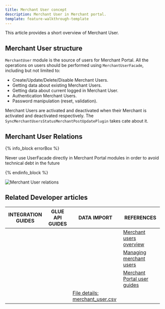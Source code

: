 ```yaml
---
title: Merchant User concept
description: Merchant User in Merchant portal.
template: feature-walkthrough-template
---
```


This article provides a short overview of Merchant User.

## Merchant User structure

`MerchantUser` module is the source of users for Merchant Portal. All the operations on users should be performed using `MerchantUserFacade`, including but not limited to:
- Create/Update/Delete/Disable Merchant Users.
- Getting data about existing Merchant Users.
- Getting data about current logged in Merchant User.
- Authentication Merchant Users.
- Password manipulation (reset, validation).

Merchant Users are activated and deactivated when their Merchant is activated and deactivated respectively. The `SyncMerchantUsersStatusMerchantPostUpdatePlugin` takes cate about it.


## Merchant User Relations

{% info_block errorBox %}

Never use UserFacade directly in Merchant Portal modules in order to avoid technical debt in the future

{% endinfo_block %}

![Merchant User relations](https://confluence-connect.gliffy.net/embed/image/6a8b09b8-f7a0-4f92-8728-6bcd056c1f2e.png?utm_medium=live&utm_source=confluence)

## Related Developer articles

|INTEGRATION GUIDES  |GLUE API GUIDES  |DATA IMPORT  | REFERENCES  |
|---------|---------|---------|--------|
| | | |[Merchant users overview](/docs/marketplace/user/features/{{page.version}}/marketplace-merchant-feature-overview/merchant-users-overview.html)|
| | | |[Managing merchant users](/docs/marketplace/user/back-office-user-guides/{{page.version}}/marketplace/merchants/managing-merchant-users.html)|
| | | |[Merchant Portal user guides](/docs/marketplace/user/merchant-portal-user-guides/{{page.version}}/)|
| | |[File details: merchant_user.csv](docs/marketplace/dev/data-import/{{page.version}}/file-details-merchant-user.csv.html) | |
